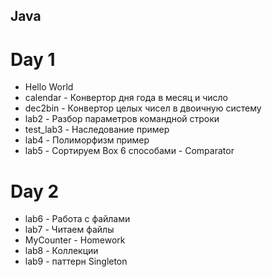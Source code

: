 ## Java  
# Day 1  
- Hello World  
- calendar - Конвертор дня года в месяц и число  
- dec2bin - Конвертор целых чисел в двоичную систему  
- lab2 -  Разбор параметров командной строки  
- test_lab3 - Наследование пример  
- lab4 - Полиморфизм пример  
- lab5 - Сортируем Box 6 способами - Comparator  

# Day 2  
- lab6 - Работа с файлами  
- lab7 - Читаем файлы  
- MyCounter - Homework  
- lab8 - Коллекции  
- lab9 - паттерн  Singleton
  
 




